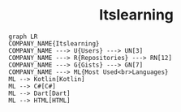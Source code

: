 <h1 align="center">Itslearning</h1>

```mermaid
graph LR
COMPANY_NAME{Itslearning}
COMPANY_NAME ---> U{Users} ---> UN[3]
COMPANY_NAME ---> R{Repositories} ---> RN[12]
COMPANY_NAME ---> G{Gists} ---> GN[7]
COMPANY_NAME ---> ML{Most Used<br>Languages}
ML --> Kotlin[Kotlin]
ML --> C#[C#]
ML --> Dart[Dart]
ML --> HTML[HTML]
```
